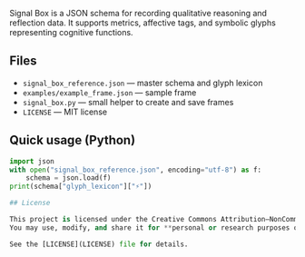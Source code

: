 Signal Box is a JSON schema for recording qualitative reasoning and reflection data.
It supports metrics, affective tags, and symbolic glyphs representing cognitive functions.

## Files
- `signal_box_reference.json` — master schema and glyph lexicon
- `examples/example_frame.json` — sample frame
- `signal_box.py` — small helper to create and save frames
- `LICENSE` — MIT license

## Quick usage (Python)
```python
import json
with open("signal_box_reference.json", encoding="utf-8") as f:
    schema = json.load(f)
print(schema["glyph_lexicon"]["⚡"])

## License

This project is licensed under the Creative Commons Attribution–NonCommercial 4.0 International (CC BY-NC 4.0) License.  
You may use, modify, and share it for **personal or research purposes only**, not for commercial use.

See the [LICENSE](LICENSE) file for details.
